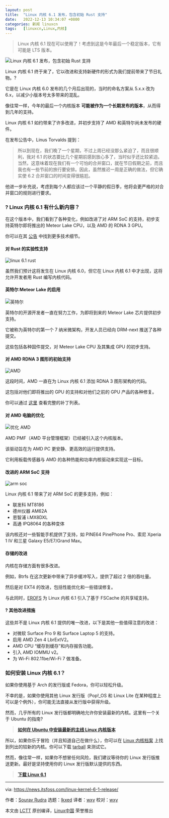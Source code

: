 ```yaml
---
layout: post
title:	"Linux 内核 6.1 发布，包含初始 Rust 支持"
date:	2022-12-13 10:34:07 +0800 
categories:	新闻 linuxcn 
tags:	[linuxcn,Linux,内核]
---
```




> 
> Linux 内核 6.1 现在可以使用了！考虑到这是今年最后一个稳定版本，它有可能是 LTS 版本。
> 
> 
> 


![Linux 内核 6.1 发布，包含初始 Rust 支持](/Asserts/Images//attachment/album/202212/13/103407hxwiaa15epps5s9x.png)


Linux 内核 6.1 终于来了，它以改进和支持新硬件的形式为我们提前带来了节日礼物。?


它是在 Linux 内核 6.0 发布的几个月后出现的，当时的命名方案从 5.x.x 改为 6.x，以减少小版本号太多带来的混乱。


像往常一样，今年的最后一个内核版本 **可能被作为一个长期发布的版本**，从而得到几年的支持。


Linux 内核 6.1 如约带来了许多改进，并初步支持了 AMD 和英特尔尚未发布的硬件。


在发布公告中，Linus Torvalds 提到：



> 
> 所以到现在，我们晚了一个星期，不过上周已经没那么紧迫了，而且很顺利，我对 6.1 的状态要比几个星期前感到放心多了，当时似乎还比较紧迫。当然，这意味着现在我们有一个可怕的合并窗口，就在节日假期之前，而且我也有一些节前的旅行要安排。因此，虽然推迟一周是正确的做法，但它确实使 6.2 合并窗口的时间变得很尴尬。
> 
> 
> 


他进一步补充说，考虑到每个人都应该过一个平静的假日季，他将会更严格的对合并窗口的规则进行要求。


### ? Linux 内核 6.1 有什么新内容？


在这个版本中，我们看到了各种变化，例如改进了对 ARM SoC 的支持，初步支持英特尔即将推出的 Meteor Lake CPU，以及 AMD 的 RDNA 3 GPU。


你可以在其 [公告](https://lore.kernel.org/lkml/CAHk-=wj_HcgFZNyZHTLJ7qC2613zphKDtLh6ndciwopZRfH0aQ@mail.gmail.com/T/#u) 中找到更多技术细节。


#### 对 Rust 的实验性支持


![linux 6.1 rust](/Asserts/Images//attachment/album/202212/13/103408ntgzt7yttboegn17.png)


虽然我们预计这将发生在 Linux 内核 6.0，但它在 Linux 内核 6.1 中才出现，这将允许开发者用 Rust 编写内核代码。


#### 英特尔 Meteor Lake 的启用


![英特尔](/Asserts/Images//attachment/album/202212/13/103408isfvzzgmng4smz42.png)


英特尔的开源开发者一直在努力工作，为即将到来的 Meteor Lake 芯片提供初步支持。


它被称为英特尔的第一个 7 纳米微架构，开发人员已经向 DRM-next 推送了各种提交。


这些包括各种固件提交，对 Meteor Lake CPU 及其集成 GPU 的初步支持。


#### 对 AMD RDNA 3 图形的初始支持


![AMD](/Asserts/Images//attachment/album/202212/13/103408ec3p3ua6gc96gee5.png)


这段时间，AMD 一直在为 Linux 内核 6.1 添加 RDNA 3 图形架构的代码。


这包括对他们即将推出的 GPU 的支持和对他们之前的 GPU 产品的各种修复。


你可以通过 [这里](https://lists.freedesktop.org/archives/dri-devel/2022-September/373430.html) 查看完整的补丁列表。


#### 对 AMD 电脑的优化


![优化 AMD](/Asserts/Images//attachment/album/202212/13/103409tpd9cua8a88zww27.png)


AMD PMF（AMD 平台管理框架）已经被引入这个内核版本。


该驱动旨在为 AMD PC 更安静、更高效的运行提供支持。


它利用板载传感器与 AMD 的各种热能和功率内核驱动来实现这一目标。


#### 改进的 ARM SoC 支持


![arm soc](/Asserts/Images//attachment/album/202212/13/103409yyuuy6jde88awj5m.png)


Linux 内核 6.1 带来了对 ARM SoC 的更多支持，例如：


* 联发科 MT8186
* 德州仪器 AM62A
* 恩智浦 i.MX8DXL
* 高通 IPQ8064 的各种变体


该内核还对一些智能手机提供了支持，如 PINE64 PinePhone Pro、索尼 Xperia 1 IV 和三星 Galaxy E5/E7/Grand Max。


#### 存储的改进


内核在存储方面有很多改进。


例如，Btrfs 在这次更新中带来了异步缓冲写入，提供了超过 2 倍的吞吐量。


然后是对 EXT4 的改进，包括性能优化和一些错误修复。


与此同时，[EROFS](https://en.wikipedia.org/wiki/EROFS) 为 Linux 内核 6.1 引入了基于 FSCache 的共享域支持。


#### ?️ 其他改进措施


这些并不是 Linux 内核 6.1 提供的唯一改进，以下是其他一些值得注意的改进：


* 对微软 Surface Pro 9 和 Surface Laptop 5 的支持。
* 启用 AMD Zen 4 LbrExtV2。
* AMD CPU “缓存到缓存”和内存报告功能。
* 引入 AMD IOMMU v2。
* 为 Wi-Fi 802.11be/Wi-Fi 7 做准备。


### 如何安装 Linux 内核 6.1？


如果你使用基于 Arch 的发行版或 Fedora，你可以轻松升级。


不幸的是，如果你使用其他 Linux 发行版（Pop!\_OS 和 Linux Lite 在某种程度上可以是个例外），你可能无法直接从发行版中获得升级。


然而，几乎所有的 Linux 发行版都明确地允许你安装最新的内核。这里有一个关于 Ubuntu 的指南?



> 
> **[如何在 Ubuntu 中安装最新的主线 Linux 内核版本](https://itsfoss.com/upgrade-linux-kernel-ubuntu/)**
> 
> 
> 


所以，如果你乐于冒险（并且知道自己在做什么），你可以在 [Linux 内核档案](https://www.kernel.org/) 上找到列出的较新的内核。你可以下载 [tarball](https://git.kernel.org/torvalds/t/linux-6.1.tar.gz) 来测试它。


然而，像往常一样，如果你不想冒任何风险，我们建议等待你的 Linux 发行版推送更新。最好是坚持使用你的 Linux 发行版默认提供的东西。



> 
> **[下载 Linux 6.1](https://www.kernel.org)**
> 
> 
> 




---


via: <https://news.itsfoss.com/linux-kernel-6-1-release/>


作者：[Sourav Rudra](https://news.itsfoss.com/author/sourav/) 选题：[lkxed](https://github.com/lkxed) 译者：[wxy](https://github.com/wxy) 校对：[wxy](https://github.com/wxy)


本文由 [LCTT](https://github.com/LCTT/TranslateProject) 原创编译，[Linux中国](https://linux.cn/) 荣誉推出
